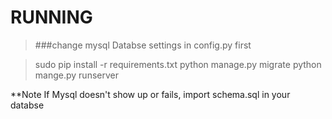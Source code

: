 



RUNNING
====================================
>###change mysql Databse settings in config.py first

>sudo pip install -r requirements.txt
>python manage.py migrate
>python mange.py runserver


**Note If Mysql doesn't show up or fails, import schema.sql in your databse

